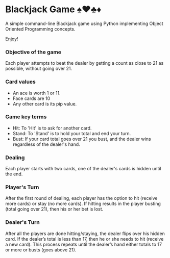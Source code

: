 # Blackjack Game ♠️♥️♣️♦️

A simple command-line Blackjack game using Python implementing Object Oriented Programming concepts.

Enjoy!


### Objective of the game
Each player attempts to beat the dealer by getting a count as close to 21 as possible, without going over 21.

### Card values
- An ace is worth 1 or 11. 
- Face cards are 10
- Any other card is its pip value.

### Game key terms
- Hit: To 'Hit' is to ask for another card. 
- Stand: To 'Stand' is to hold your total and end your turn.
- Bust: If your card total goes over 21 you bust, and the dealer wins regardless of the dealer's hand.

### Dealing
Each player starts with two cards, one of the dealer's cards is hidden until the end.

### Player's Turn
After the first round of dealing, each player has the option to hit (receive more cards) or stay (no more cards). If hitting results in the player busting (total going over 21), then his or her bet is lost.

### Dealer's Turn
After all the players are done hitting/staying, the dealer flips over his hidden card. If the dealer’s total is less than 17, then he or she needs to hit (receive a new card). This process repeats until the dealer’s hand either totals to 17 or more or busts (goes above 21).
